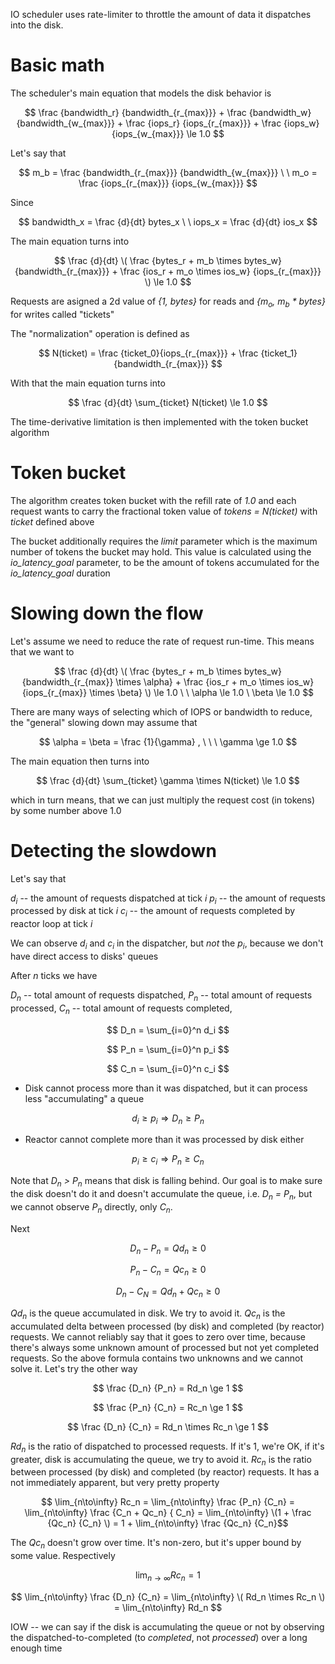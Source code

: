 IO scheduler uses rate-limiter to throttle the amount of data it dispatches into the disk.

# Basic math

The scheduler's main equation that models the disk behavior is

$$ \frac {bandwidth_r} {bandwidth_{r_{max}}} +
   \frac {bandwidth_w} {bandwidth_{w_{max}}} +
   \frac {iops_r} {iops_{r_{max}}} +
   \frac {iops_w} {iops_{w_{max}}} \le 1.0 $$

Let's say that

$$ m_b = \frac {bandwidth_{r_{max}}} {bandwidth_{w_{max}}} \ \ m_o = \frac {iops_{r_{max}}} {iops_{w_{max}}} $$

Since

$$ bandwidth_x = \frac {d}{dt} bytes_x \ \ iops_x = \frac {d}{dt} ios_x $$

The main equation turns into

$$ \frac {d}{dt} \( \frac {bytes_r + m_b \times bytes_w} {bandwidth_{r_{max}}} + \frac {ios_r + m_o \times ios_w} {iops_{r_{max}}} \) \le 1.0 $$

Requests are asigned a 2d value of _{1, bytes}_ for reads and _{m<sub>o</sub>, m<sub>b</sub> * bytes}_ for writes called "tickets"

The "normalization" operation is defined as

$$ N(ticket) = \frac {ticket_0}{iops_{r_{max}}} + \frac {ticket_1}{bandwidth_{r_{max}}} $$

With that the main equation turns into 

$$ \frac {d}{dt} \sum_{ticket} N(ticket) \le 1.0 $$

The time-derivative limitation is then implemented with the token bucket algorithm

# Token bucket

The algorithm creates token bucket with the refill rate of _1.0_ and each request wants to carry the fractional token value of _tokens = N(ticket)_ with _ticket_ defined above

The bucket additionally requires the _limit_ parameter which is the maximum number of tokens the bucket may hold. This value is calculated using the _io_latency_goal_ parameter, to be the amount of tokens accumulated for the _io_latency_goal_ duration

# Slowing down the flow

Let's assume we need to reduce the rate of request run-time. This means that we want to

$$ \frac {d}{dt} \( \frac {bytes_r + m_b \times bytes_w} {bandwidth_{r_{max}} \times \alpha} + \frac {ios_r + m_o \times ios_w} {iops_{r_{max}} \times \beta} \) \le 1.0 \ \  \alpha \le 1.0 \ \beta \le 1.0 $$

There are many ways of selecting which of IOPS or bandwidth to reduce, the "general" slowing down may assume that

$$ \alpha = \beta = \frac {1}{\gamma} , \ \ \ \gamma \ge 1.0 $$

The main equation then turns into

$$ \frac {d}{dt} \sum_{ticket} \gamma \times N(ticket) \le 1.0 $$

which in turn means, that we can just multiply the request cost (in tokens) by some number above 1.0

# Detecting the slowdown

Let's say that

_d<sub>i</sub>_ -- the amount of requests dispatched at tick _i_
_p<sub>i</sub>_ -- the amount of requests processed by disk at tick _i_
_c<sub>i</sub>_ -- the amount of requests completed by reactor loop at tick _i_

We can observe _d<sub>i</sub>_ and _c<sub>i</sub>_ in the dispatcher, but _not_ the _p<sub>i</sub>_, because we don't have direct access to disks' queues

After _n_ ticks we have 

_D<sub>n</sub>_ -- total amount of requests dispatched, 
_P<sub>n</sub>_ -- total amount of requests processed, 
_C<sub>n</sub>_ -- total amount of requests completed, 

$$ D_n = \sum_{i=0}^n d_i $$

$$ P_n = \sum_{i=0}^n p_i $$

$$ C_n = \sum_{i=0}^n c_i $$

* Disk cannot process more than it was dispatched, but it can process less "accumulating" a queue

$$ d_i \ge p_i   \Rightarrow  D_n \ge P_n$$

* Reactor cannot complete more than it was processed by disk either

$$ p_i \ge c_i \Rightarrow P_n \ge C_n $$


Note that _D<sub>n</sub> > P<sub>n</sub>_  means that disk is falling behind. Our goal is to make sure the disk doesn't do it and doesn't accumulate the queue, i.e. _D<sub>n</sub> = P<sub>n</sub>_, but we cannot observe _P<sub>n</sub>_ directly, only _C<sub>n</sub>_.

Next

$$ D_n - P_n = Qd_n \ge 0 $$

$$ P_n - C_n = Qc_n \ge 0 $$

$$ D_n - C_N = Qd_n + Qc_n \ge 0 $$

_Qd<sub>n</sub>_ is the queue accumulated in disk. We try to avoid it. _Qc<sub>n</sub>_ is the accumulated delta between processed (by disk) and completed (by reactor) requests. We cannot reliably say that it goes to zero over time, because there's always some unknown amount of processed but not yet completed requests. So the above formula contains two unknowns and we cannot solve it. Let's try the other way

$$ \frac {D_n} {P_n} = Rd_n \ge 1 $$

$$ \frac {P_n} {C_n} = Rc_n \ge 1 $$

$$ \frac {D_n} {C_n} = Rd_n \times Rc_n \ge 1 $$

_Rd<sub>n</sub>_ is the ratio of dispatched to processed requests. If it's 1, we're OK, if it's greater, disk is accumulating the queue, we try to avoid it. _Rc<sub>n</sub>_ is the ratio between processed (by disk) and completed (by reactor) requests. It has a not immediately apparent, but very pretty property

$$ \lim_{n\to\infty} Rc_n = \lim_{n\to\infty} \frac {P_n} {C_n} = \lim_{n\to\infty} \frac {C_n + Qc_n} { C_n} = \lim_{n\to\infty} \(1 +  \frac {Qc_n} {C_n} \) = 1 + \lim_{n\to\infty} \frac {Qc_n} {C_n}$$

The _Qc<sub>n</sub>_ doesn't grow over time. It's non-zero, but it's upper bound by some value. Respectively

$$ \lim_{n\to\infty} Rc_n = 1 $$

$$ \lim_{n\to\infty} \frac {D_n} {C_n} = \lim_{n\to\infty} \( Rd_n \times Rc_n \) =  \lim_{n\to\infty} Rd_n  $$

IOW -- we can say if the disk is accumulating the queue or not by observing the dispatched-to-completed (to _completed_, not _processed_) over a long enough time 
